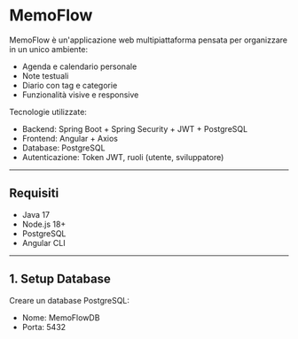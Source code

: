 # MemoFlow

MemoFlow è un'applicazione web multipiattaforma pensata per organizzare in un unico ambiente:
- Agenda e calendario personale
- Note testuali
- Diario con tag e categorie
- Funzionalità visive e responsive

Tecnologie utilizzate:
- Backend: Spring Boot + Spring Security + JWT + PostgreSQL
- Frontend: Angular + Axios
- Database: PostgreSQL
- Autenticazione: Token JWT, ruoli (utente, sviluppatore)

---

## Requisiti

- Java 17
- Node.js 18+
- PostgreSQL
- Angular CLI

---

## 1. Setup Database

Creare un database PostgreSQL:
   - Nome: MemoFlowDB
   - Porta: 5432
